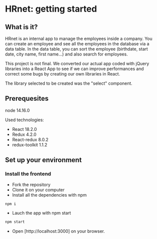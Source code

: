 # HRnet: getting started

## What is it?

HRnet is an internal app to manage the employees inside a company. You can create an employee and see all the employees in the database via a data table. 
In the data table, you can sort the employee (birthdate, start date, city name, first name...) and also search for employees. 

This project is not final. We converted our actual app coded with jQuery libraries into a React App to see if we can improve performances and correct some bugs by creating our own libraries in React.

The library selected to be created was the "select" component.


## Prerequesites

node 14.16.0

Used technologies:

- React 18.2.0
- Redux 4.2.0
- React-redux 8.0.2
- redux-toolkit 1.1.2

## Set up your environment

### Install the frontend

- Fork the repository
- Clone it on your computer
- Install all the dependencies with npm

```bash
npm i
```

- Lauch the app with npm start

```bash
npm start
```

- Open [http://localhost:3000] on your browser.
